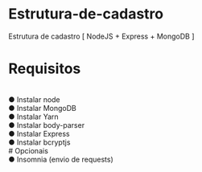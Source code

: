 # Estrutura-de-cadastro
Estrutura de cadastro [ NodeJS + Express + MongoDB ]
<br>
# Requisitos
<br>
● Instalar node<br>
● Instalar MongoDB<br>
● Instalar Yarn<br>
● Instalar body-parser<br>
● Instalar Express<br>
● Instalar bcryptjs<br>
# Opcionais
<br>
● Insomnia (envio de requests)
